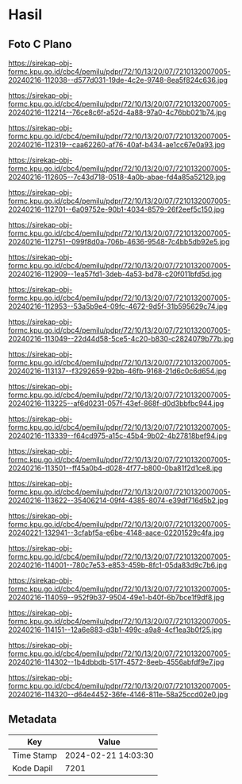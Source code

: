 # Hasil

## Foto C Plano

https://sirekap-obj-formc.kpu.go.id/cbc4/pemilu/pdpr/72/10/13/20/07/7210132007005-20240216-112038--d577d031-19de-4c2e-9748-8ea5f824c636.jpg

https://sirekap-obj-formc.kpu.go.id/cbc4/pemilu/pdpr/72/10/13/20/07/7210132007005-20240216-112214--76ce8c6f-a52d-4a88-97a0-4c76bb021b74.jpg

https://sirekap-obj-formc.kpu.go.id/cbc4/pemilu/pdpr/72/10/13/20/07/7210132007005-20240216-112319--caa62260-af76-40af-b434-ae1cc67e0a93.jpg

https://sirekap-obj-formc.kpu.go.id/cbc4/pemilu/pdpr/72/10/13/20/07/7210132007005-20240216-112605--7c43d718-0518-4a0b-abae-fd4a85a52129.jpg

https://sirekap-obj-formc.kpu.go.id/cbc4/pemilu/pdpr/72/10/13/20/07/7210132007005-20240216-112701--6a09752e-90b1-4034-8579-26f2eef5c150.jpg

https://sirekap-obj-formc.kpu.go.id/cbc4/pemilu/pdpr/72/10/13/20/07/7210132007005-20240216-112751--099f8d0a-706b-4636-9548-7c4bb5db92e5.jpg

https://sirekap-obj-formc.kpu.go.id/cbc4/pemilu/pdpr/72/10/13/20/07/7210132007005-20240216-112909--1ea57fd1-3deb-4a53-bd78-c20f011bfd5d.jpg

https://sirekap-obj-formc.kpu.go.id/cbc4/pemilu/pdpr/72/10/13/20/07/7210132007005-20240216-112953--53a5b9e4-09fc-4672-9d5f-31b595629c74.jpg

https://sirekap-obj-formc.kpu.go.id/cbc4/pemilu/pdpr/72/10/13/20/07/7210132007005-20240216-113049--22d44d58-5ce5-4c20-b830-c2824079b77b.jpg

https://sirekap-obj-formc.kpu.go.id/cbc4/pemilu/pdpr/72/10/13/20/07/7210132007005-20240216-113137--f3292659-92bb-46fb-9168-21d6c0c6d654.jpg

https://sirekap-obj-formc.kpu.go.id/cbc4/pemilu/pdpr/72/10/13/20/07/7210132007005-20240216-113225--af6d0231-057f-43ef-868f-d0d3bbfbc944.jpg

https://sirekap-obj-formc.kpu.go.id/cbc4/pemilu/pdpr/72/10/13/20/07/7210132007005-20240216-113339--f64cd975-a15c-45b4-9b02-4b27818bef94.jpg

https://sirekap-obj-formc.kpu.go.id/cbc4/pemilu/pdpr/72/10/13/20/07/7210132007005-20240216-113501--ff45a0b4-d028-4f77-b800-0ba81f2d1ce8.jpg

https://sirekap-obj-formc.kpu.go.id/cbc4/pemilu/pdpr/72/10/13/20/07/7210132007005-20240216-113622--35406214-09f4-4385-8074-e39df716d5b2.jpg

https://sirekap-obj-formc.kpu.go.id/cbc4/pemilu/pdpr/72/10/13/20/07/7210132007005-20240221-132941--3cfabf5a-e6be-4148-aace-02201529c4fa.jpg

https://sirekap-obj-formc.kpu.go.id/cbc4/pemilu/pdpr/72/10/13/20/07/7210132007005-20240216-114001--780c7e53-e853-459b-8fc1-05da83d9c7b6.jpg

https://sirekap-obj-formc.kpu.go.id/cbc4/pemilu/pdpr/72/10/13/20/07/7210132007005-20240216-114059--952f9b37-9504-49e1-b40f-6b7bce1f9df8.jpg

https://sirekap-obj-formc.kpu.go.id/cbc4/pemilu/pdpr/72/10/13/20/07/7210132007005-20240216-114151--12a6e883-d3b1-499c-a9a8-4cf1ea3b0f25.jpg

https://sirekap-obj-formc.kpu.go.id/cbc4/pemilu/pdpr/72/10/13/20/07/7210132007005-20240216-114302--1b4dbbdb-517f-4572-8eeb-4556abfdf9e7.jpg

https://sirekap-obj-formc.kpu.go.id/cbc4/pemilu/pdpr/72/10/13/20/07/7210132007005-20240216-114320--d64e4452-36fe-4146-811e-58a25ccd02e0.jpg


## Metadata

| Key        | Value               |
| ---------- | ------------------- |
| Time Stamp | 2024-02-21 14:03:30 |
| Kode Dapil | 7201                |



